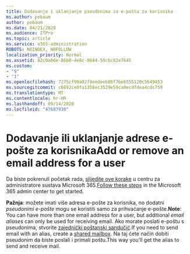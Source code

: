 ```yaml
---
title: Dodavanje i uklanjanje pseudonima za e-poštu za korisnika
ms.author: pebaum
author: pebaum
ms.date: 04/21/2020
ms.audience: ITPro
ms.topic: article
ms.service: o365-administration
ROBOTS: NOINDEX, NOFOLLOW
localization_priority: Normal
ms.assetid: 82c0a06e-86b0-4e8c-8644-59cbc02e7645
ms.custom:
- "9"
- "1"
ms.openlocfilehash: 7275cf99a92f0eedeeb86f7beb555120c5649453
ms.sourcegitcommit: c6692ce0fa1358ec3529e59ca0ecdfdea4cdc759
ms.translationtype: MT
ms.contentlocale: hr-HR
ms.lasthandoff: 09/14/2020
ms.locfileid: "47687930"
---
```

# <a name="add-or-remove-an-email-address-for-a-user"></a><span data-ttu-id="3d04f-102">Dodavanje ili uklanjanje adrese e-pošte za korisnika</span><span class="sxs-lookup"><span data-stu-id="3d04f-102">Add or remove an email address for a user</span></span>

<span data-ttu-id="3d04f-103">Da biste pokrenuli početak rada, [slijedite ove korake](https://portal.office.com/AdminPortal/Home#/AssistedGuide/addemailoptions) u centru za administratore sustava Microsoft 365.</span><span class="sxs-lookup"><span data-stu-id="3d04f-103">[Follow these steps](https://portal.office.com/AdminPortal/Home#/AssistedGuide/addemailoptions) in the Microsoft 365 admin center to get started.</span></span>

 <span data-ttu-id="3d04f-104">**Pažnja**: možete imati više adresa e-pošte za korisnika, no dodatni  *pseudonimi e-pošte*  mogu se koristiti samo za prihvaćanje e-pošte.</span><span class="sxs-lookup"><span data-stu-id="3d04f-104">**Note**: You can have more than one email address for a user, but additional  *email aliases*  can only be used for receiving email.</span></span> <span data-ttu-id="3d04f-105">Ako morate poslati e-poštu s pseudonima, stvorite [zajednički poštanski sandučić](https://docs.microsoft.com/microsoft-365/admin/email/create-a-shared-mailbox).</span><span class="sxs-lookup"><span data-stu-id="3d04f-105">If you need to send email with an alias, create a [shared mailbox](https://docs.microsoft.com/microsoft-365/admin/email/create-a-shared-mailbox).</span></span> <span data-ttu-id="3d04f-106">Na taj ćete način dobiti pseudonim da biste poslali i primali poštu.</span><span class="sxs-lookup"><span data-stu-id="3d04f-106">This way you'll get the alias to send and receive mail.</span></span>
  